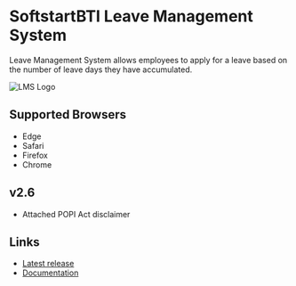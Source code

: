 # SoftstartBTI Leave Management System

Leave Management System allows employees to apply for a leave based on the number of leave days they have accumulated. 

![LMS Logo](https://user-images.githubusercontent.com/48829302/190438971-5614d64a-3f16-4a06-9e61-a5e2878d95cd.PNG)

## Supported Browsers
* Edge
* Safari
* Firefox
* Chrome

## v2.6
* Attached POPI Act disclaimer

## Links

* [Latest release](https://github.com/SBTI-IT/elms/releases)
* [Documentation](https://github.com/SBTI-IT/elms/wiki) 
